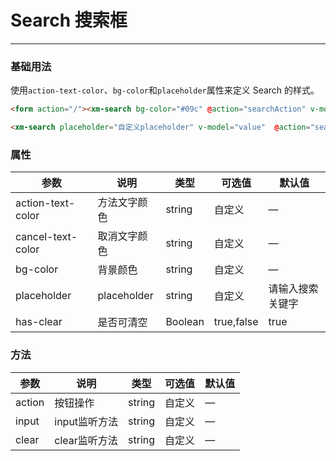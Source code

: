 # Search 搜索框
----
### 基础用法
 使用```action-text-color```、```bg-color```和```placeholder```属性来定义 Search 的样式。
``` html
<form action="/"><xm-search bg-color="#09c" @action="searchAction" v-model="value" action-text-color="#fff"><span slot="search">确定</span></xm-search></form>

<xm-search placeholder="自定义placeholder" v-model="value"  @action="searchAction" @input="inputAction" action-text-color="#777" cancel-text-color="#777"  @cancel="searchCancel"><span slot="search">搜索</span><span slot="cancel">取消</span></xm-search>
```

### 属性
| 参数      | 说明    | 类型      | 可选值       | 默认值   |
|---------- |-------- |---------- |-------------  |-------- |
| action-text-color  | 方法文字颜色   | string    |  自定义  |     —    |
| cancel-text-color  | 取消文字颜色   | string    |  自定义  |     —    |
| bg-color     | 背景颜色   | string  | 自定义 |  —   |
| placeholder  | placeholder   | string    | 自定义 |   请输入搜索关键字    |
| has-clear    | 是否可清空   | Boolean    | true,false |   true    |


### 方法
| 参数      | 说明    | 类型      | 可选值       | 默认值   |
|---------- |-------- |---------- |-------------  |-------- |
| action     | 按钮操作   | string    |  自定义  |     —    |
| input     | input监听方法   | string  |  自定义  |  —   |
| clear     | clear监听方法   | string  |  自定义  |  —   |

